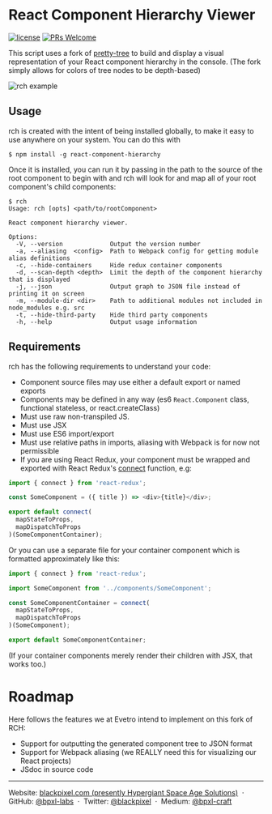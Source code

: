 # React Component Hierarchy Viewer

[![license](https://img.shields.io/github/license/bpxl-labs/react-component-hierarchy.svg)](https://opensource.org/licenses/MIT)
[![PRs Welcome](https://img.shields.io/badge/PRs-welcome-brightgreen.svg)](.github/CONTRIBUTING.md)

This script uses a fork of [pretty-tree](https://github.com/jeffymahoney/pretty-tree) to build and display a visual representation of your React component hierarchy in the console. (The fork simply allows for colors of tree nodes to be depth-based)

![rch example](http://i.imgur.com/RbwB4PY.png)

## Usage

rch is created with the intent of being installed globally, to make it easy to use anywhere on your system. You can do this with

    $ npm install -g react-component-hierarchy

Once it is installed, you can run it by passing in the path to the source of the root component to begin with and rch will look for and map all of your root component's child components:

```
$ rch
Usage: rch [opts] <path/to/rootComponent>

React component hierarchy viewer.

Options:
  -V, --version             Output the version number
  -a, --aliasing  <config>  Path to Webpack config for getting module alias definitions
  -c, --hide-containers     Hide redux container components
  -d, --scan-depth <depth>  Limit the depth of the component hierarchy that is displayed
  -j, --json                Output graph to JSON file instead of printing it on screen
  -m, --module-dir <dir>    Path to additional modules not included in node_modules e.g. src
  -t, --hide-third-party    Hide third party components
  -h, --help                Output usage information
```

## Requirements

rch has the following requirements to understand your code:

- Component source files may use either a default export or named exports
- Components may be defined in any way (es6 `React.Component` class, functional stateless, or react.createClass)
- Must use raw non-transpiled JS.
- Must use JSX
- Must use ES6 import/export
- Must use relative paths in imports, aliasing with Webpack is for now not permissible
- If you are using React Redux, your component must be wrapped and exported with React Redux's [connect](https://github.com/reactjs/react-redux/blob/master/docs/api.md#connectmapstatetoprops-mapdispatchtoprops-mergeprops-options) function, e.g:

```js
import { connect } from 'react-redux';

const SomeComponent = ({ title }) => <div>{title}</div>;

export default connect(
  mapStateToProps,
  mapDispatchToProps
)(SomeComponentContainer);
```

Or you can use a separate file for your container component which is formatted approximately like this:

```js
import { connect } from 'react-redux';

import SomeComponent from '../components/SomeComponent';

const SomeComponentContainer = connect(
  mapStateToProps,
  mapDispatchToProps
)(SomeComponent);

export default SomeComponentContainer;
```

(If your container components merely render their children with JSX, that works too.)

# Roadmap

Here follows the features we at Evetro intend to implement on this fork of RCH:
 * Support for outputting the generated component tree to JSON format
 * Support for Webpack aliasing (we REALLY need this for visualizing our React projects)
 * JSdoc in source code

---

Website: [blackpixel.com (presently Hypergiant Space Age Solutions)](https://blackpixel.com) &nbsp;&middot;&nbsp;
GitHub: [@bpxl-labs](https://github.com/bpxl-labs/) &nbsp;&middot;&nbsp;
Twitter: [@blackpixel](https://twitter.com/blackpixel) &nbsp;&middot;&nbsp;
Medium: [@bpxl-craft](https://medium.com/bpxl-craft)
